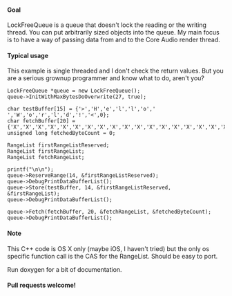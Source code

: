 #### Goal

LockFreeQueue is a queue that doesn't lock the reading or the writing thread. You can put arbitrarily sized objects into the queue. My main focus is to have a way of passing data from and to the Core Audio render thread.


#### Typical usage

This example is single threaded and I don't check the return values. But you are a serious grownup programmer and know what to do, aren't you?

    LockFreeQueue *queue = new LockFreeQueue();
    queue->InitWithMaxBytesDoOverwrite(27, true);
    
    char testBuffer[15] = {'>','H','e','l','l','o',' ','W','o','r','l','d','!','<',0};
    char fetchBuffer[20] = {'X','X','X','X','X','X','X','X','X','X','X','X','X','X','X','X','X','X','X',0};
    unsigned long fetchedByteCount = 0;
    
    RangeList firstRangeListReserved;
    RangeList firstRangeList;
    RangeList fetchRangeList;
    
    printf("\n\n");
    queue->ReserveRange(14, &firstRangeListReserved);
    queue->DebugPrintDataBufferList();
    queue->Store(testBuffer, 14, &firstRangeListReserved, &firstRangeList);
    queue->DebugPrintDataBufferList();
    
    queue->Fetch(fetchBuffer, 20, &fetchRangeList, &fetchedByteCount);
    queue->DebugPrintDataBufferList();
        
#### Note

This C++ code is OS X only (maybe iOS, I haven't tried) but the only os specific function call is the CAS for the RangeList. Should be easy to port.

Run
    doxygen
for a bit of documentation.


#### Pull requests welcome!

